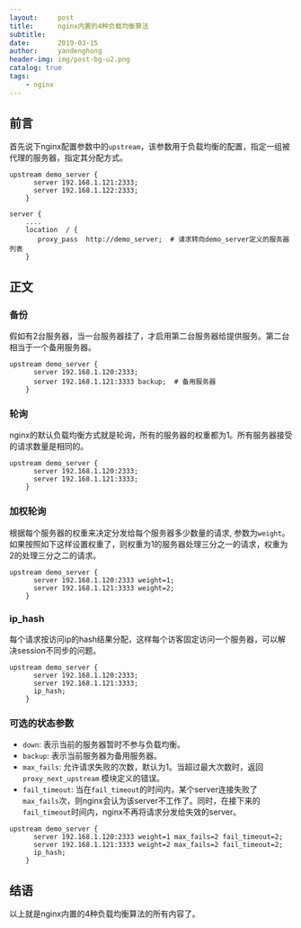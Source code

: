 ```yaml
---
layout:     post
title:      nginx内置的4种负载均衡算法
subtitle:   
date:       2019-03-15
author:     yandenghong
header-img: img/post-bg-u2.png
catalog: true
tags:
    - nginx
---
```


## 前言
首先说下nginx配置参数中的`upstream`，该参数用于负载均衡的配置，指定一组被代理的服务器，指定其分配方式。
```text
upstream demo_server { 
      server 192.168.1.121:2333;
      server 192.168.1.122:2333;
    }
    
server {
    ....
    location  / {         
       proxy_pass  http://demo_server;  # 请求转向demo_server定义的服务器列表         
    } 

```
## 正文
### 备份
假如有2台服务器，当一台服务器挂了，才启用第二台服务器给提供服务。第二台相当于一个备用服务器。
```text
upstream demo_server { 
      server 192.168.1.120:2333; 
      server 192.168.1.121:3333 backup;  # 备用服务器     
    }
```
### 轮询
nginx的默认负载均衡方式就是轮询，所有的服务器的权重都为1。所有服务器接受的请求数量是相同的。
```text
upstream demo_server { 
      server 192.168.1.120:2333; 
      server 192.168.1.121:3333;    
    }
```

### 加权轮询
根据每个服务器的权重来决定分发给每个服务器多少数量的请求, 参数为`weight`。
如果按照如下这样设置权重了，则权重为1的服务器处理三分之一的请求，权重为2的处理三分之二的请求。
```text
upstream demo_server { 
      server 192.168.1.120:2333 weight=1; 
      server 192.168.1.121:3333 weight=2;    
    }
```
### ip_hash
每个请求按访问ip的hash结果分配，这样每个访客固定访问一个服务器，可以解决session不同步的问题。
```text
upstream demo_server { 
      server 192.168.1.120:2333; 
      server 192.168.1.121:3333;
      ip_hash;    
    }
```
### 可选的状态参数
* `down`: 表示当前的服务器暂时不参与负载均衡。
* `backup`: 表示当前服务器为备用服务器。
* `max_fails`: 允许请求失败的次数，默认为1。当超过最大次数时，返回`proxy_next_upstream` 模块定义的错误。
* `fail_timeout`: 当在`fail_timeout`的时间内，某个server连接失败了`max_fails`次，则nginx会认为该server不工作了。同时，在接下来的`fail_timeout`时间内，nginx不再将请求分发给失效的server。

```text
upstream demo_server { 
      server 192.168.1.120:2333 weight=1 max_fails=2 fail_timeout=2; 
      server 192.168.1.121:3333 weight=2 max_fails=2 fail_timeout=2;
      ip_hash;    
    }
```
## 结语
以上就是nginx内置的4种负载均衡算法的所有内容了。